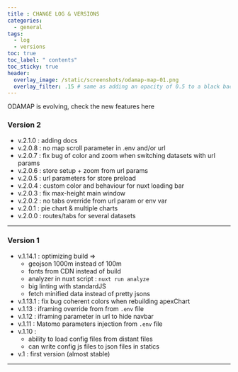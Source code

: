 ```yaml
---
title : CHANGE LOG & VERSIONS
categories:
  - general
tags:
  - log
  - versions
toc: true
toc_label: " contents"
toc_sticky: true
header:
  overlay_image: /static/screenshots/odamap-map-01.png
  overlay_filter: .15 # same as adding an opacity of 0.5 to a black background
---
```


ODAMAP is evolving, check the new features here

### Version 2

- v.2.1.0 : adding docs
- v.2.0.8 : no map scroll parameter in .env and/or url
- v.2.0.7 : fix bug of color and zoom when switching datasets with url params
- v.2.0.6 : store setup + zoom from url params
- v.2.0.5 : url parameters for store preload
- v.2.0.4 : custom color and behaviour for nuxt loading bar
- v.2.0.3 : fix max-height main window
- v.2.0.2 : no tabs override from url param or env var
- v.2.0.1 : pie chart & multiple charts
- v.2.0.0 : routes/tabs for several datasets

-----------------
### Version 1

- v.1.14.1 : optimizing build => 
  - geojson 1000m instead of 100m
  - fonts from CDN instead of build
  - analyzer in nuxt script : `nuxt run analyze`
  - big linting with standardJS 
  - fetch minified data instead of pretty jsons
- v.1.13.1 : fix bug coherent colors when rebuilding apexChart
- v.1.13 : iframing override from from `.env` file
- v.1.12 : iframing parameter in url to hide navbar
- v.1.11 : Matomo parameters injection from `.env` file
- v.1.10 : 
  - ability to load config files from distant files
  - can write config js files to json files in statics
- v.1 : first version (almost stable)


----------

<br>
<br>

